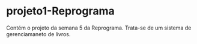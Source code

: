 # projeto1-Reprograma
Contém o projeto da semana 5 da Reprograma. Trata-se de um sistema de gerenciamaneto de livros.
